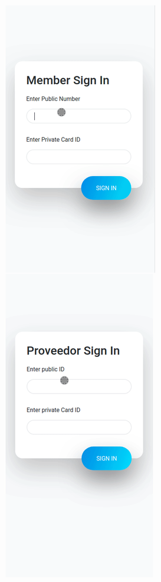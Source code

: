 ![alt text gifs](https://github.com/typern/network/blob/master/web-app/public/1.gif)
![alt text gifs](https://github.com/typern/network/blob/master/web-app/public/Peek%202018-09-08%2021-27.gif)